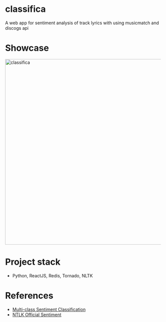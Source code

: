 # classifica
A web app for sentiment analysis of track lyrics with using musicmatch and discogs api

# Showcase
<img src="https://media.giphy.com/media/EwQCoghVJNulgYMoJ1/giphy.gif" alt="classifica" width="600"/>

# Project stack
- Python, ReactJS, Redis, Tornado,
NLTK

# References
- [Multi-class Sentiment Classification](https://kth.diva-portal.org/smash/get/diva2:927073/FULLTEXT01.pdf)
- [NTLK Official Sentiment](http://www.nltk.org/howto/sentiment.html)
